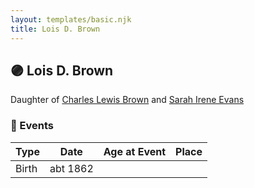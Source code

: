 ```yaml
---
layout: templates/basic.njk
title: Lois D. Brown
---
```

## 🟣 Lois D. Brown

Daughter of [Charles Lewis Brown](/people/7/70538697) and [Sarah Irene Evans](/people/4/47294572)

### 📆 Events

Type | Date | Age at Event | Place
------ | ------ | ------ | ------
Birth | abt 1862 |  |
